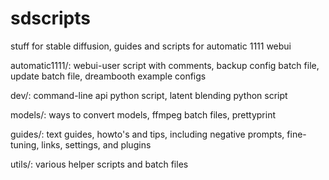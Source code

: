 # sdscripts
stuff for stable diffusion, guides and scripts for automatic 1111 webui


automatic1111/: webui-user script with comments, backup config batch file, update batch file, dreambooth example configs

dev/:           command-line api python script, latent blending python script

models/:        ways to convert models, ffmpeg batch files, prettyprint

guides/:        text guides, howto's and tips, including negative prompts, fine-tuning, links, settings, and plugins

utils/:         various helper scripts and batch files
